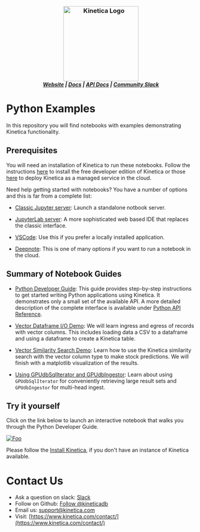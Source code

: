 <h3 align="center" style="margin:0px">
    <img width="200" src="../_assets/images/logo_purple.png" alt="Kinetica Logo"/>
</h3>
<h5 align="center" style="margin:0px">
    <a href="https://www.kinetica.com/">Website</a>
    <span> | </span>
    <a href="https://docs.kinetica.com/7.2/">Docs</a>
    <span> | </span>
    <a href="https://docs.kinetica.com/7.2/api/">API Docs</a>
    <span> | </span>
    <a href="https://join.slack.com/t/kinetica-community/shared_invite/zt-1bt9x3mvr-uMKrXlSDXfy3oU~sKi84qg">Community Slack</a>   
</h5>

# Python Examples

In this repository you will find notebooks with examples demonstrating Kinetica functionality.

## Prerequisites

You will need an installation of Kinetica to run these notebooks. Follow the instructions [here](https://www.kinetica.com/try/) to install the free developer edition of Kinetica or those [here](https://www.kinetica.com/platform/cloud/) to deploy Kinetica as a managed service in the cloud.

Need help getting started with notebooks? You have a number of options and this is far from a complete list:

* [Classic Jupyter server](https://jupyter-notebook.readthedocs.io/en/stable/notebook.html): Launch a standalone notbook server.

* [JupyterLab server](https://jupyterlab.readthedocs.io/en/latest/getting_started/overview.html): A more sophisticated web based IDE that replaces the classic interface.

* [VSCode](https://code.visualstudio.com/blogs/2021/11/08/custom-notebooks): Use this if you prefer a locally installed application.

* [Deepnote](https://deepnote.com/docs): This is one of many options if you want to run a notebook in the cloud.


## Summary of Notebook Guides

* [Python Developer Guide](python_dev_guide.ipynb): This guide provides step-by-step instructions to get started writing Python applications using Kinetica. It demonstrates only a small set of the available API. A more detailed description of the complete interface is available under [Python API Reference](https://docs.kinetica.com/7.2/api/python/).

* [Vector Dataframe I/O Demo](python_vector_io.ipynb): We will learn ingress and egress of records with vector columns. This includes loading data a CSV to a dataframe and using a dataframe to create a Kinetica table.

* [Vector Similarity Search Demo](python_vector_search.ipynb): Learn how to use the Kinetica similarity search with the vector column type to make stock predictions. We will finish with a matplotlib visualization of the results.

* [Using GPUdbSqlIterator and GPUdbIngestor](python_iterator_ingestor.ipynb): Learn about using `GPUdbSqlIterator` for conveniently retrieving large result sets and `GPUdbIngestor` for multi-head ingest.


## Try it yourself

Click on the link below to launch an interactive notebook that walks you through the Python Developer Guide.

[![Foo](https://deepnote.com/buttons/launch-in-deepnote-white.svg)][DEEPNOTE]

[DEEPNOTE]: https://deepnote.com/@hari-subhash-a4ca/Kinetica-Developers-Guide-3504dc9a-cf94-4c79-ba37-d319423beb20

Please follow the [Install Kinetica](https://github.com/kineticadb/examples#install-kinetica), if you don't have an instance of Kinetica available.

# Contact Us

* Ask a question on slack: [Slack](https://join.slack.com/t/kinetica-community/shared_invite/zt-1bt9x3mvr-uMKrXlSDXfy3oU~sKi84qg)
* Follow on Github: [Follow @kineticadb](https://github.com/kineticadb)
* Email us: [support@kinetica.com](mailto:support@kinetica.com)
* Visit: [https://www.kinetica.com/contact/](https://www.kinetica.com/contact/)
